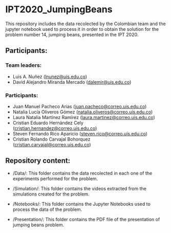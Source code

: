 # IPT2020_JumpingBeans

This repository includes the data recolected by the Colombian team and the jupyter notebook used to process it in order to obtain the solution for the problem number 14, jumping beans, presented in the IPT 2020.

## Participants:
  
  ### Team leaders:
  * Luis A. Nuñez (lnunez@uis.edu.co) 
  * David Alejandro Miranda Mercado (dalemir@uis.edu.co)
  
  ### Participants:
  * Juan Manuel Pacheco Arias (juan.pacheco@correo.uis.edu.co)
  * Natalia Lucía Oliveros Gómez (natalia.oliveros@correo.uis.edu.co)
  * Laura Natalia Martínez Ramírez (laura.martinez@correo.uis.edu.co)
  * Cristian Eduardo Hernández Cely (cristian.hernandez@correo.uis.edu.co)
  * Steven Fernando Rico Aparicio (steven.rico@correo.uis.edu.co)
  * Cristian Rolando Carvajal Bohorquez (cristian.carvajal@correo.uis.edu.co)

## Repository content:

  * /Data/: This folder contains the data recolected in each one of the experiments performed for the problem.
  
  * /Simulation/: This folder contains the videos extracted from the simulations created for the problem.
  
  * /Notebooks/: This folder contains the Jupyter Notebooks used to process the data of the problem.
  
  * /Presentation/: This folder contains the PDF file of the presentation of jumping beans problem.
